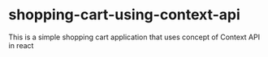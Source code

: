 # shopping-cart-using-context-api
This is a simple shopping cart application that uses concept of Context API in react

